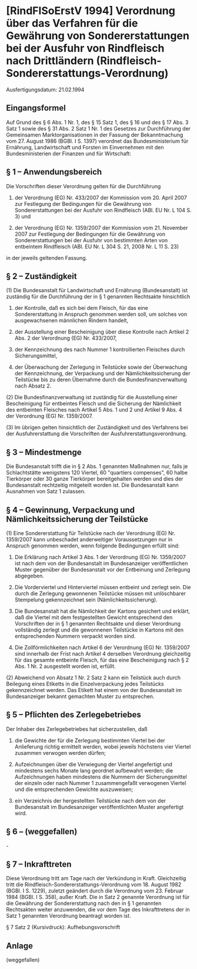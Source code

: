 # [RindFlSoErstV 1994] Verordnung über das Verfahren für die Gewährung von Sondererstattungen bei der Ausfuhr von Rindfleisch nach Drittländern  (Rindfleisch-Sondererstattungs-Verordnung)

Ausfertigungsdatum: 21.02.1994

 

## Eingangsformel

Auf Grund des § 6 Abs. 1 Nr. 1, des § 15 Satz 1, des § 16 und des § 17 Abs. 3 Satz 1 sowie des § 31 Abs. 2 Satz 1 Nr. 1 des Gesetzes zur Durchführung der Gemeinsamen Marktorganisationen in der Fassung der Bekanntmachung vom 27. August 1986 (BGBl. I S. 1397) verordnet das Bundesministerium für Ernährung, Landwirtschaft und Forsten im Einvernehmen mit den Bundesministerien der Finanzen und für Wirtschaft:


## § 1 – Anwendungsbereich

Die Vorschriften dieser Verordnung gelten für die Durchführung

1. der Verordnung (EG) Nr. 433/2007 der Kommission vom 20. April 2007 zur Festlegung der Bedingungen für die Gewährung von Sondererstattungen bei der Ausfuhr von Rindfleisch (ABl. EU Nr. L 104 S. 3) und

2. der Verordnung (EG) Nr. 1359/2007 der Kommission vom 21. November 2007 zur Festlegung der Bedingungen für die Gewährung von Sondererstattungen bei der Ausfuhr von bestimmten Arten von entbeintem Rindfleisch (ABl. EU Nr. L 304 S. 21, 2008 Nr. L 11 S. 23)

in der jeweils geltenden Fassung.


## § 2 – Zuständigkeit

(1) Die Bundesanstalt für Landwirtschaft und Ernährung (Bundesanstalt) ist zuständig für die Durchführung der in § 1 genannten Rechtsakte hinsichtlich

1. der Kontrolle, daß es sich bei dem Fleisch, für das eine Sondererstattung in Anspruch genommen werden soll, um solches von ausgewachsenen männlichen Rindern handelt,

2. der Ausstellung einer Bescheinigung über diese Kontrolle nach Artikel 2 Abs. 2 der Verordnung (EG) Nr. 433/2007,

3. der Kennzeichnung des nach Nummer 1 kontrollierten Fleisches durch Sicherungsmittel,

4. der Überwachung der Zerlegung in Teilstücke sowie der Überwachung der Kennzeichnung, der Verpackung und der Nämlichkeitssicherung der Teilstücke bis zu deren Übernahme durch die Bundesfinanzverwaltung nach Absatz 2.

(2) Die Bundesfinanzverwaltung ist zuständig für die Ausstellung einer Bescheinigung für entbeintes Fleisch und die Sicherung der Nämlichkeit des entbeinten Fleisches nach Artikel 5 Abs. 1 und 2 und Artikel 9 Abs. 4 der Verordnung (EG) Nr. 1359/2007.

(3) Im übrigen gelten hinsichtlich der Zuständigkeit und des Verfahrens bei der Ausfuhrerstattung die Vorschriften der Ausfuhrerstattungsverordnung.


## § 3 – Mindestmenge

Die Bundesanstalt trifft die in § 2 Abs. 1 genannten Maßnahmen nur, falls je Schlachtstätte wenigstens 120 Viertel, 60 "quartiers compenses", 60 halbe Tierkörper oder 30 ganze Tierkörper bereitgehalten werden und dies der Bundesanstalt rechtzeitig mitgeteilt worden ist. Die Bundesanstalt kann Ausnahmen von Satz 1 zulassen.


## § 4 – Gewinnung, Verpackung und Nämlichkeitssicherung der Teilstücke

(1) Eine Sondererstattung für Teilstücke nach der Verordnung (EG) Nr. 1359/2007 kann unbeschadet anderweitiger Voraussetzungen nur in Anspruch genommen werden, wenn folgende Bedingungen erfüllt sind:

1. Die Erklärung nach Artikel 3 Abs. 1 der Verordnung (EG) Nr. 1359/2007 ist nach dem von der Bundesanstalt im Bundesanzeiger veröffentlichen Muster gegenüber der Bundesanstalt vor der Entbeinung und Zerlegung abgegeben.

2. Die Vorderviertel und Hinterviertel müssen entbeint und zerlegt sein. Die durch die Zerlegung gewonnenen Teilstücke müssen mit unlöschbarer Stempelung gekennzeichnet sein (Nämlichkeitssicherung).

3. Die Bundesanstalt hat die Nämlichkeit der Kartons gesichert und erklärt, daß die Viertel mit dem festgestellten Gewicht entsprechend den Vorschriften der in § 1 genannten Rechtsakte und dieser Verordnung vollständig zerlegt und die gewonnenen Teilstücke in Kartons mit den entsprechenden Nummern verpackt worden sind.

4. Die Zollförmlichkeiten nach Artikel 6 der Verordnung (EG) Nr. 1359/2007 sind innerhalb der Frist nach Artikel 4 derselben Verordnung gleichzeitig für das gesamte entbeinte Fleisch, für das eine Bescheinigung nach § 2 Abs. 1 Nr. 2 ausgestellt worden ist, erfüllt.

(2) Abweichend von Absatz 1 Nr. 2 Satz 2 kann ein Teilstück auch durch Beilegung eines Etiketts in die Einzelverpackung jedes Teilstücks gekennzeichnet werden. Das Etikett hat einem von der Bundesanstalt im Bundesanzeiger bekannt gemachten Muster zu entsprechen.


## § 5 – Pflichten des Zerlegebetriebes

Der Inhaber des Zerlegebetriebes hat sicherzustellen, daß

1. die Gewichte der für die Zerlegung bestimmten Viertel bei der Anlieferung richtig ermittelt werden, wobei jeweils höchstens vier Viertel zusammen verwogen werden dürfen;

2. Aufzeichnungen über die Verwiegung der Viertel angefertigt und mindestens sechs Monate lang geordnet aufbewahrt werden; die Aufzeichnungen haben mindestens die Nummern der Sicherungsmittel der einzeln oder nach Nummer 1 zusammengefaßt verwogenen Viertel und die entsprechenden Gewichte auszuweisen;

3. ein Verzeichnis der hergestellten Teilstücke nach dem von der Bundesanstalt im Bundesanzeiger veröffentlichten Muster angefertigt wird.


## § 6 – (weggefallen)

\-


## § 7 – Inkrafttreten

Diese Verordnung tritt am Tage nach der Verkündung in Kraft. Gleichzeitig tritt die Rindfleisch-Sondererstattungs-Verordnung vom 18. August 1982 (BGBl. I S. 1229), zuletzt geändert durch die Verordnung vom 23. Februar 1984 (BGBl. I S. 358), außer Kraft. Die in Satz 2 genannte Verordnung ist für die Gewährung der Sondererstattung nach den in § 1 genannten Rechtsakten weiter anzuwenden, die vor dem Tage des Inkrafttretens der in Satz 1 genannten Verordnung beantragt worden ist.

§ 7 Satz 2 (Kursivdruck): Aufhebungsvorschrift


## Anlage

(weggefallen)
